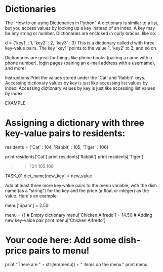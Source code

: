 # Dictionaries
The 'How to on using Dictionaries in Python"
A dictionary is similar to a list, but you access values by looking up a key instead of an index. A key may be any string or number. Dictionaries are enclosed in curly braces, like so:

d = {'key1' : 1, 'key2' : 2, 'key3' : 3}
This is a dictionary called d with three key-value pairs. The key 'key1' points to the value 1, 'key2' to 2, and so on.

Dictionaries are great for things like phone books (pairing a name with a phone number), login pages (pairing an e-mail address with a username), and more!

Instructions
Print the values stored under the 'Cat' and 'Rabbit' keys. Accessing dictionary values by key is just like accessing list values by index:
Accessing dictionary values by key is just like accessing list values by index:


EXAMPLE
# Assigning a dictionary with three key-value pairs to residents:
residents = {'Cat' : 104, 'Rabbit' : 105, 'Tiger' : 106}

print residents['Cat']
print residents['Rabbit']
print residents['Tiger']
>>104
>>105
>>106

TASK_01
dict_name[new_key] = new_value

Add at least three more key-value pairs to the menu variable, with the dish name (as a "string") for the key and the price (a float or integer) as the value. Here's an example:

menu['Spam'] = 2.50

menu = {} # Empty dictionary
menu['Chicken Alfredo'] = 14.50 # Adding new key-value pair
print menu['Chicken Alfredo']

# Your code here: Add some dish-price pairs to menu!


print "There are " + str(len(menu)) + " items on the menu."
print menu
